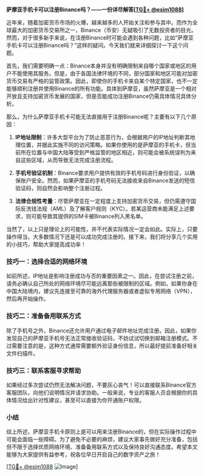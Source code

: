 **萨摩亚手机卡可以注册Binance吗？——一份详尽解答[[TG💪+ @esim1088](https://t.me/s/esim1088)]**

近年来，随着加密货币市场的火爆，越来越多的人开始关注和参与其中。而作为全球最大的加密货币交易所之一，Binance（币安）无疑吸引了无数投资者的目光。然而，对于很多新手来说，在注册Binance时可能会遇到各种问题，比如“萨摩亚手机卡可以注册Binance吗？”这样的疑问。今天我们就来详细探讨一下这个问题。

首先，我们需要明确一点：Binance本身并没有明确限制来自哪个国家或地区的用户不能使用其服务。但是，由于各国法律环境的不同，部分国家和地区可能对加密货币交易有严格的监管政策。因此，即使你的手机卡来自某个特定国家，也不一定能够顺利注册并使用Binance的所有功能。具体到萨摩亚，虽然萨摩亚是一个相对开放且支持加密货币发展的国家，但是否能成功注册Binance仍需具体情况具体分析。

那么，为什么萨摩亚手机卡可能无法直接用于注册Binance呢？主要有以下几个原因：

1. **IP地址限制**：许多大型平台为了防止恶意行为，会根据用户的IP地址判断其地理位置，并据此实施不同的访问策略。如果你使用的是萨摩亚的手机卡，但当前所在位置与中国大陆等受到严格监管的地区相近，则可能会被系统误判为来自这些区域，从而导致无法完成注册流程。

2. **手机号验证机制**：Binance要求用户提供有效的手机号码进行身份验证，以确保账户安全。然而，如果萨摩亚的手机号码无法接收来自Binance发送的短信验证码，则自然会影响整个注册过程。

3. **法律合规性考量**：尽管萨摩亚在一定程度上支持加密货币交易，但仍需遵守国际反洗钱法规（AML）及了解客户规则（KYC）。若某运营商未能满足上述要求，则可能导致其提供的SIM卡被Binance列入黑名单。

当然了，以上只是理论上的可能性，并不代表实际情况一定会如此。实际上，只要操作得当，大多数情况下还是可以成功完成注册的。接下来，我们将分享几个实用的小技巧，帮助大家提高成功率！

### 技巧一：选择合适的网络环境

如前所述，IP地址是影响注册成功与否的重要因素之一。因此，在尝试注册之前，请务必确认自己所处的网络环境尽可能远离那些被限制的区域。例如，如果你身在中国大陆境内，建议先连接至可靠的海外代理服务器或者虚拟专用网络（VPN），然后再开始操作。

### 技巧二：准备备用联系方式

除了手机号之外，Binance还允许用户通过电子邮件地址完成注册。因此，如果你发现自己的萨摩亚手机号无法正常接收验证码，不妨试试切换到邮箱注册模式。不过需要注意的是，这种方式通常需要额外验证身份信息，所以最好提前准备好相关文件扫描件。

### 技巧三：联系客服寻求帮助

如果经过多次尝试仍然无法解决问题，不要灰心丧气！可以直接联系Binance官方客服团队，向他们说明情况并请求协助。一般来说，专业的客服人员会根据你的具体情况给出针对性建议，甚至可以直接为你开通账户权限。

### 小结

综上所述，萨摩亚手机卡原则上是可以用来注册Binance的，但在实际操作过程中可能会面临一些障碍。为了避免不必要的麻烦，建议大家事先做好充分准备，包括但不限于选择优质网络环境、准备备用联系方式以及保持良好沟通态度。希望本文能够为大家提供有益参考，祝各位早日开启自己的数字资产之旅！

[[TG💪+ @esim1088](https://t.me/s/esim1088) ![Image](https://i.postimg.cc/4NQfJmqS/Snipaste-2025-05-13-00-14-12.png)]
